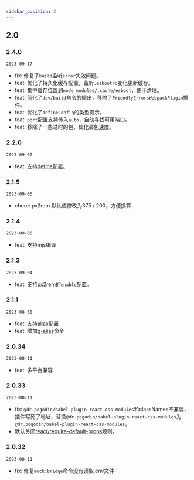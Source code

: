 ```yaml
---
sidebar_position: 2
---
```


## 2.0

### 2.4.0

`2023-09-17`

- fix: 修复了`build`监听`error`失效问题。
- feat: 优化了持久化缓存配置，监听`.esbootrc`变化更新缓存。
- feat: 集中缓存位置到`node_modules/.cache/esboot`，便于清理。
- feat: 简化了`dev/build`命令的输出，移除了`FriendlyErrorsWebpackPlugin`插件。
- feat: 优化了`defineConfig`的类型提示。
- feat: `port`配置支持传入`auto`，自动寻找可用端口。
- feat: 移除了一些过时的包，优化装包速度。

### 2.2.0

`2023-09-07`

- feat: 支持[define](/docs/guides/config#define)配置。

### 2.1.5

`2023-09-06`

- chore: px2rem 默认值修改为375 / 200，方便换算

### 2.1.4

`2023-09-06`

- feat: 支持mjs编译

### 2.1.3

`2023-09-04`

- feat: 支持[px2rem](/docs/guides/config#pxtorem)的`enable`配置。

### 2.1.1

`2023-08-30`

- feat: 支持[alias](/docs/guides/config#alias)配置
- feat: 增加[g-alias](/docs/guides/command#g-alias)命令

### 2.0.34

`2023-08-11`

- feat: 多平台兼容

### 2.0.33

`2023-08-11`

- fix: `@dr.pogodin/babel-plugin-react-css-modules`和classNames不兼容，插件写死了地址，替换`@dr.pogodin/babel-plugin-react-css-modules`为`@dr.pogodin/babel-plugin-react-css-modules`。
- 默认关闭[react/require-default-props](https://github.com/jsx-eslint/eslint-plugin-react/blob/master/docs/rules/require-default-props.md)规则。

### 2.0.32

`2023-08-11`

- fix: 修复`mock:bridge`命令没有读取.env文件
